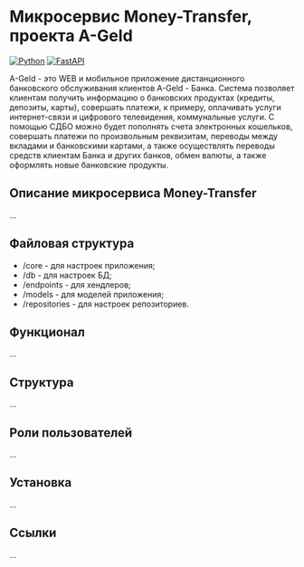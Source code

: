 # Микросервис Money-Transfer, проекта A-Geld

[![Python](https://img.shields.io/badge/python-3.11-dark/?style=for-the-badge&logo=python&logoColor=white)](https://www.python.org/)
[![FastAPI](https://img.shields.io/badge/FastAPI-009688?style=for-the-badge&logo=FastAPI&logoColor=white)](https://fastapi.tiangolo.com/)

A-Geld - это WEB и мобильное приложение дистанционного банковского обслуживания клиентов A-Geld - Банка. 
Система позволяет клиентам получить информацию о банковских продуктах (кредиты, депозиты, карты), совершать платежи, к 
примеру, оплачивать услуги интернет-связи и цифрового телевидения, коммунальные услуги. С помощью СДБО можно будет 
пополнять счета электронных кошельков, совершать платежи по произвольным реквизитам, переводы между вкладами и 
банковскими картами, а также осуществлять переводы средств клиентам Банка и других банков, обмен валюты, а также 
оформлять новые банковские продукты.


## Описание микросервиса Money-Transfer

...

## Файловая структура

* /core - для настроек приложения;
* /db - для настроек БД;
* /endpoints - для хендлеров;
* /models - для моделей приложения;
* /repositories - для настроек репозиториев.

## Функционал

...

## Структура

...

## Роли пользователей

...


## Установка

...


## Ссылки

...
